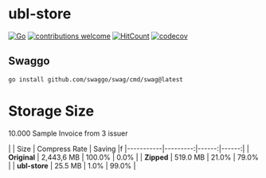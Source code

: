 # ubl-store

[![Go](https://github.com/codingtroop/ubl-store/actions/workflows/go.yml/badge.svg)](https://github.com/codingtroop/ubl-store/actions/workflows/go.yml)
[![contributions welcome](https://img.shields.io/badge/contributions-welcome-brightgreen.svg?style=flat)](https://github.com/codingtroop/ubl-store/issues)
[![HitCount](http://hits.dwyl.com/codingtroop/ubl-store.svg)](http://hits.dwyl.com/codingtroop/ubl-store)
[![codecov](https://codecov.io/gh/codingtroop/ubl-store/branch/main/graph/badge.svg?token=6E72396ORB)](https://codecov.io/gh/codingtroop/ubl-store)


## Swaggo

```shell
go install github.com/swaggo/swag/cmd/swag@latest
```

# Storage Size 

10.000 Sample Invoice from 3 issuer

|           | Size    | Compress Rate | Saving |f
|-----------|---------:|------:|------:|
| **Original**  | 2,443,6 MB | 100.0% |  0.0% |
| **Zipped**   | 519.0 MB  | 21.0%  | 79.0% |
| **ubl-store** |  25.5 MB   | 1.0% | 99.0% |
